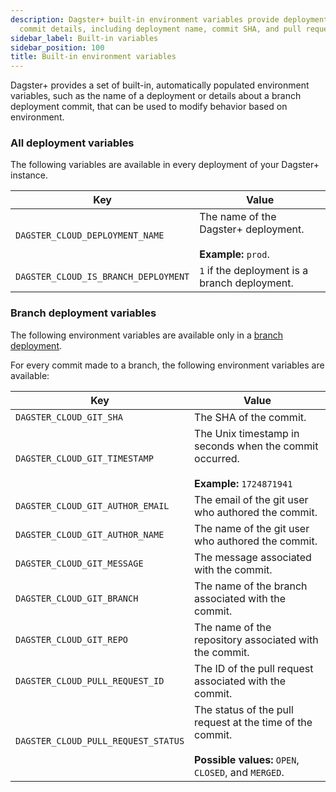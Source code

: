 ```yaml
---
description: Dagster+ built-in environment variables provide deployment and branch
  commit details, including deployment name, commit SHA, and pull request status.
sidebar_label: Built-in variables
sidebar_position: 100
title: Built-in environment variables
---
```

Dagster+ provides a set of built-in, automatically populated environment variables, such as the name of a deployment or details about a branch deployment commit, that can be used to modify behavior based on environment.

### All deployment variables

The following variables are available in every deployment of your Dagster+ instance.

| Key                                  | Value                                                                |
| ------------------------------------ | -------------------------------------------------------------------- |
| `DAGSTER_CLOUD_DEPLOYMENT_NAME`      | The name of the Dagster+ deployment. <br/><br/> **Example:** `prod`. |
| `DAGSTER_CLOUD_IS_BRANCH_DEPLOYMENT` | `1` if the deployment is a branch deployment.                        |

### Branch deployment variables

The following environment variables are available only in a [branch deployment](/dagster-plus/features/ci-cd/branch-deployments/).

For every commit made to a branch, the following environment variables are available:

| Key                                 | Value                                                                                                                     |
| ----------------------------------- | ------------------------------------------------------------------------------------------------------------------------- |
| `DAGSTER_CLOUD_GIT_SHA`             | The SHA of the commit.                                                                                                    |
| `DAGSTER_CLOUD_GIT_TIMESTAMP`       | The Unix timestamp in seconds when the commit occurred. <br/><br/> **Example:** `1724871941`                              |
| `DAGSTER_CLOUD_GIT_AUTHOR_EMAIL`    | The email of the git user who authored the commit.                                                                        |
| `DAGSTER_CLOUD_GIT_AUTHOR_NAME`     | The name of the git user who authored the commit.                                                                         |
| `DAGSTER_CLOUD_GIT_MESSAGE`         | The message associated with the commit.                                                                                   |
| `DAGSTER_CLOUD_GIT_BRANCH`          | The name of the branch associated with the commit.                                                                        |
| `DAGSTER_CLOUD_GIT_REPO`            | The name of the repository associated with the commit.                                                                    |
| `DAGSTER_CLOUD_PULL_REQUEST_ID`     | The ID of the pull request associated with the commit.                                                                    |
| `DAGSTER_CLOUD_PULL_REQUEST_STATUS` | The status of the pull request at the time of the commit. <br/><br/> **Possible values:** `OPEN`, `CLOSED`, and `MERGED`. |
